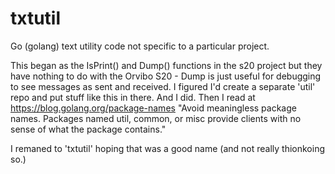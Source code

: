 # txtutil
Go (golang) text utility code not specific to a particular project.

This began as the IsPrint() and Dump() functions in the s20 project
but they have nothing to do with the Orvibo S20 - Dump is just
useful for debugging to see messages as sent and received. I figured
I'd create a separate 'util' repo and put stuff like this in there.
And I did. Then I read at https://blog.golang.org/package-names
"Avoid meaningless package names. Packages named util, common, or 
misc provide clients with no sense of what the package contains."

I remaned to 'txtutil' hoping that was a good name (and not really
thionkoing so.)

